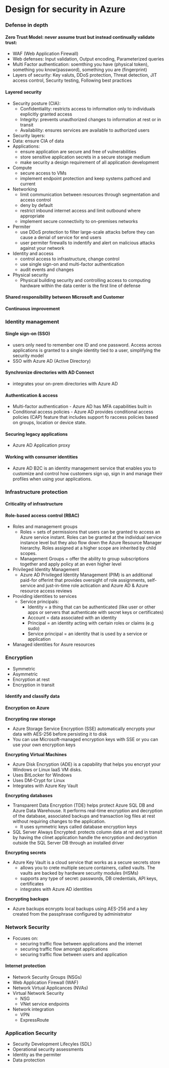 # Design for security in Azure

### Defense in depth

#### Zero Trust Model: never assume trust but instead continually validate trust:

* WAF (Web Application Firewall)
* Web defenses: Input validation, Output encoding, Parameterized queries
* Multi Factor authentication: soemthing you have (physical token), something you know(password), something you are (fingerprint)
* Layers of security: Key valuts, DDoS protection, Threat detection, JIT access control, Security testing, Following best practices

#### Layered security

* Security posture (CIA):
  * Confidentiality: restricts access to information only to individuals explicitly granted access
  * Integrity: prevents unauthorized changes to information at rest or in transit
  * Availability: ensures services are available to authorized users
* Security layers:
* Data: ensure CIA of data
* Applications:
  * ensure application are secure and free of vulnerabilities
  * store sensitive application secrets in a secure storage medium
  * make security a design requirement of all application development
* Compute
  * secure access to VMs
  * implement endpoint protection and keep systems pathced and current
* Networking
  * limit communication between resources through segmentation and access control
  * deny by default
  * restrict inbound internet access and limit outbound where appropriate
  * implement secure connectivity to on-premises networks
* Permiter
  * use DDoS protection to filter large-scale attacks before they can cause a denial of service for end users
  * user permiter firewalls to indentify and alert on malicious attacks against your network
* Identity and access
  * control access to infrastructure, change control
  * use single sign-on and multi-factor authentication
  * audit events and changes
* Physical security
  * Physical building security and controlling access to computing hardware within the data center is the first line of defense

#### Shared responsibility between Microsoft and Customer

#### Continuous improvement

### Identity management

#### Single sign-on (SSO)

* users only need to remember one ID and one password. Access across applications is granted to a single identity tied to a user, simplifying the security model
* SSO with Azure AD (Active Directory)

#### Synchronize directories with AD Connect

* integrates your on-prem directories with Azure AD

#### Authentication & access

* Multi-factor authentication - Azure AD has MFA capabilities built in
* Conditional access policies - Azure AD provides conditional access policies (CAP) feature that includes support fo raccess policies based on groups, location or device state.

#### Securing legacy applications

* Azure AD Application proxy

#### Working with consumer identities

* Azure AD B2C is an identity management service that enables you to customize and control how customers sign up, sign in and manage their profiles when using your applications.

### Infrastructure protection

#### Criticality of infrastructure

#### Role-based access control (RBAC)

* Roles and management groups
  * Roles = sets of permissions that users can be granted to access an Azure service instant. Roles can be granted at the individual service instance level but they also flow down the Azure Resource Manager hierarchy. Roles assigned at a higher scope are inherited by child scopes.
  * Management Groups = offer the ability to group subscriptions together and apply policy at an even higher level
* Privileged Identity Management
  * Azure AD Privileged Identity Management (PIM) is an additional paid-for offerint that provides oversight of role assignments, self-service and just-in-time role actication and Azure AD & Azure resource access reviews
* Providing identities to services
  * Service principals:
    * Identity = a thing that can be authenticated (like user or other apps or servers that authenticate with secret keys or certificates)
    * Account = data associated with an identity
    * Principal = an identity acting with certain roles or claims (e.g sudo)
    * Service principal = an identity that is used by a service or application
* Managed identities for Asure resources

### Encryption

* Symmetric
* Asymmetric
* Encryption at rest
* Encryption in transit

#### Identify and classify data

#### Encryption on Azure

**Encrypting raw storage**

* Azure Storage Service Encryption (SSE) automatically encrypts your data with AES-256 before persisting it to disk
* You can use Microsoft-managed encryption keys with SSE or you can use your own encryption keys

**Encrypting Virtual Machines**

* Azure Disk Encryption (ADE) is a capability that helps you encrypt your Windows or Linux IaaS VM disks.
* Uses BitLocker for Windows
* Uses DM-Crypt for Linux
* Integrates with Azure Key Vault

**Encrypting databases**

* Transparent Data Encryption (TDE) helps protect Azure SQL DB and Azure Data Warehouse. It performs real-time encryption and decryption of the database, associated backups and transaction log files at rest without requiring changes to the application.
  * It uses symmetric keys called database encryption keys
* SQL Server Always Encrypted: protects column data at ret and in transit by having the clinet application handle the encryption and decryption outside the SQL Server DB through an installed driver

**Encrypting secrets**

* Azure Key Vault is a cloud service that works as a secure secrets store
  * allows you to crete multiple secure containers, called vaults. The vaults are backed by hardware security modules (HSMs)
  * supports any type of secret: passwords, DB credentials, API keys, certificates
  * integrates with Azure AD identities

**Encrypting backups**

* Azure backups ecnrypts local backups using AES-256 and a key created from the passphrase configured by administrator

### Network Security

* Focuses on:
  * securing traffic flow between applications and the internet
  * securing traffic flow amongst applications
  * securing traffic flow between users and application

#### Internet protection

* Network Security Groups (NSGs)
* Web Application Firewall (WAF)
* Network Virtual Applicances (NVAs)
* Virtual Network Security
  * NSG
  * VNet service endpoints
* Network integration
  * VPN
  * ExpressRoute

### Application Security

* Security Development Lifecyles (SDL)
* Operational security assessments
* Identity as the permiter
* Data protection
